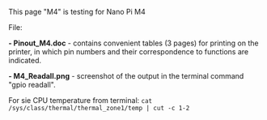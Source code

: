 This page "M4" is testing for Nano Pi M4

 File:

**- Pinout_M4.doc** - contains convenient tables (3 pages) for printing on the printer, 
                  in which pin numbers and their correspondence to functions are indicated.
                  
**- M4_Readall.png** - screenshot of the output in the terminal command "gpio readall".

For sie CPU temperature from terminal:
```cat  /sys/class/thermal/thermal_zone1/temp | cut -c 1-2```
